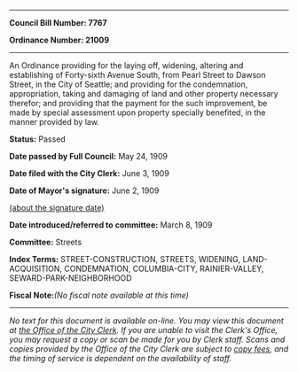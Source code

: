

********

**Council Bill Number: 7767**
   
**Ordinance Number: 21009**
********

 An Ordinance providing for the laying off, widening, altering and establishing of Forty-sixth Avenue South, from Pearl Street to Dawson Street, in the City of Seattle; and providing for the condemnation, appropriation, taking and damaging of land and other property necessary therefor; and providing that the payment for the such improvement, be made by special assessment upon property specially benefited, in the manner provided by law.

**Status:** Passed
   
**Date passed by Full Council:** May 24, 1909
   
**Date filed with the City Clerk:** June 3, 1909
   
**Date of Mayor's signature:** June 2, 1909
   
[(about the signature date)](/~public/approvaldate.htm)
   
   
   
**Date introduced/referred to committee:** March 8, 1909
   
**Committee:** Streets
   
   
**Index Terms:** STREET-CONSTRUCTION, STREETS, WIDENING, LAND-ACQUISITION, CONDEMNATION, COLUMBIA-CITY, RAINIER-VALLEY, SEWARD-PARK-NEIGHBORHOOD

**Fiscal Note:**_(No fiscal note available at this time)_
********

_No text for this document is available on-line. You may view this document at [the Office of the City Clerk](http://www.seattle.gov/leg/clerk/contactUs.htm). If you are unable to visit the Clerk's Office, you may request a copy or scan be made for you by Clerk staff. Scans and copies provided by the Office of the City Clerk are subject to [copy fees](http://clerk.seattle.gov/~public/clerkfees.htm), and the timing of service is dependent on the availability of staff._

